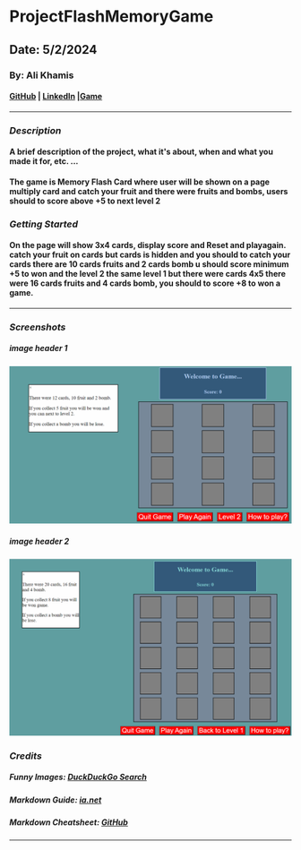 # ProjectFlashMemoryGame

## Date: 5/2/2024

### By: Ali Khamis

#### [GitHub](https://github.com/ali5amis) | [LinkedIn](https://www.linkedin.com/in/3li-jaafar/) |[Game](my-lovely-game.surge.sh)

---

### **_Description_**

#### A brief description of the project, what it's about, when and what you made it for, etc. ...

#### The game is Memory Flash Card where user will be shown on a page multiply card and catch your fruit and there were fruits and bombs, users should to score above +5 to next level 2

### **_Getting Started_**

#### On the page will show 3x4 cards, display score and Reset and playagain. catch your fruit on cards but cards is hidden and you should to catch your cards there are 10 cards fruits and 2 cards bomb u should score minimum +5 to won and the level 2 the same level 1 but there were cards 4x5 there were 16 cards fruits and 4 cards bomb, you should to score +8 to won a game.

---

### **_Screenshots_**

##### image header 1

![alt text](image-3.png)

##### image header 2

![alt text](image-2.png)

### **_Credits_**

##### Funny Images: [DuckDuckGo Search](http://www.duckduckgo.com)

##### Markdown Guide: [ia.net](https://ia.net/writer/support/general/markdown-guide)

##### Markdown Cheatsheet: [GitHub](https://guides.github.com/pdfs/markdown-cheatsheet-online.pdf)

---
